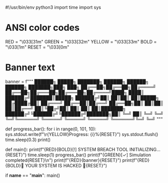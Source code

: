 #!/usr/bin/env python3
import time
import sys

# ANSI color codes
RED = "\033[31m"
GREEN = "\033[32m"
YELLOW = "\033[33m"
BOLD = "\033[1m"
RESET = "\033[0m"

# Banner text
banner = f"""
██████╗  █████╗ ███████╗    ██████╗  ██████╗  ██████╗ ███████╗███╗   ███╗ ██╔══██╗██╔══██╗██╔════╝    ██╔══██╗██╔═══██╗██╔═══██╗██╔════╝████╗ ████║ ██████╔╝███████║█████╗      ██████╔╝██║   ██║██║   ██║█████╗  ██╔████╔██║ ██╔═══╝ ██╔══██║██╔══╝      ██╔══██╗██║   ██║██║   ██║██╔══╝  ██║╚██╔╝██║ ██║     ██║  ██║███████╗    ██████╔╝╚██████╔╝╚██████╔╝███████╗██║ ╚═╝ ██║ ╚═╝     ╚═╝  ╚═╝╚══════╝    ╚═════╝  ╚═════╝  ╚═════╝ ╚══════╝╚═╝     ╚═╝
"""

def progress_bar():
    for i in range(0, 101, 10):
        sys.stdout.write(f"\r{YELLOW}Progress: {i}%{RESET}")
        sys.stdout.flush()
        time.sleep(0.3)
    print()

def main():
    print(f"{RED}{BOLD}[!] SYSTEM BREACH TOOL INITIALIZING...{RESET}")
    time.sleep(1)
    progress_bar()
    print(f"{GREEN}[✓] Simulation completed{RESET}\n")
    print(f"{RED}{banner}{RESET}")
    print(f"{RED}{BOLD}🔴 YOUR SYSTEM IS HACKED 🔴{RESET}")

if __name__ == "__main__":
    main()
